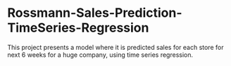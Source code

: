 # Rossmann-Sales-Prediction-TimeSeries-Regression
This project presents a model where it is predicted sales for each store for next 6 weeks for a huge company, using time series regression.
